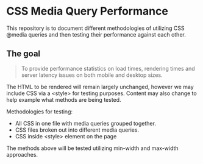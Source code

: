 # CSS Media Query Performance

This repository is to document different methodologies of utilizing CSS @media queries and then testing their performance against each other.

## The goal

> To provide performance statistics on load times, rendering times and server latency issues on both mobile and desktop sizes.

The HTML to be rendered will remain largely unchanged, however we may include CSS via a &lt;style&gt; for testing purposes. Content may also change to help example what methods are being tested.

Methodologies for testing:
* All CSS in one file with media queries grouped together.
* CSS files broken out into different media queries.
* CSS inside &lt;style&gt; element on the page

The methods above will be tested utilizing min-width and max-width approaches.

